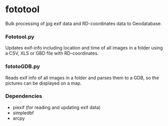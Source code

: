 # fototool
Bulk processing of jpg exif data and RD-coordinates data to Geodatabase.

### Fototool.py
Updates exif-info including location and time of all images in a folder using a CSV, XLS or GBD file with RD-coordinates.

### fototoGDB.py
Reads exif info of all images in a folder and parses them to a GDB, so the pictures can be displayed on a map.


### Dependencies
* piexif (for reading and updating exif data)
* simpledbf
* arcpy
